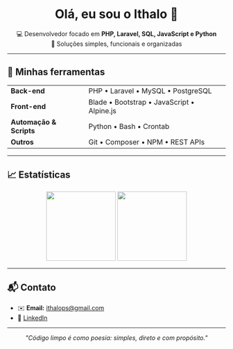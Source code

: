 <h1 align="center">Olá, eu sou o Ithalo 👋</h1>

<p align="center">
  💻 Desenvolvedor focado em <strong>PHP, Laravel, SQL, JavaScript e Python</strong><br>
  🎯 Soluções simples, funcionais e organizadas
</p>

---

## 🧰 Minhas ferramentas

<table>
  <tr>
    <td><strong>Back-end</strong></td>
    <td>PHP • Laravel • MySQL • PostgreSQL</td>
  </tr>
  <tr>
    <td><strong>Front-end</strong></td>
    <td>Blade • Bootstrap • JavaScript • Alpine.js</td>
  </tr>
  <tr>
    <td><strong>Automação & Scripts</strong></td>
    <td>Python • Bash • Crontab</td>
  </tr>
  <tr>
    <td><strong>Outros</strong></td>
    <td>Git • Composer • NPM • REST APIs</td>
  </tr>
</table>

---

## 📈 Estatísticas

<p align="center">
  <img src="https://github-readme-stats.vercel.app/api?username=IthaloPS&show_icons=true&theme=tokyonight&hide=prs&count_private=true" height="160" />
  <img src="https://github-readme-stats.vercel.app/api/top-langs/?username=IthaloPS&layout=compact&theme=tokyonight" height="160" />
</p>

---

## 📬 Contato

- ✉️ **Email:** ithalops@gmail.com 
- 💼 [LinkedIn](https://www.linkedin.com/in/ithalo-pulcini-dos-santos-b94a38155/)

---

<p align="center"><i>"Código limpo é como poesia: simples, direto e com propósito."</i></p>
